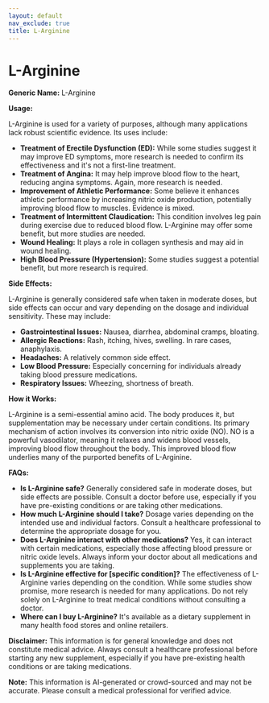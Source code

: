 ```yaml
---
layout: default
nav_exclude: true
title: L-Arginine
---
```


# L-Arginine

**Generic Name:** L-Arginine

**Usage:**

L-Arginine is used for a variety of purposes, although many applications lack robust scientific evidence.  Its uses include:

* **Treatment of Erectile Dysfunction (ED):**  While some studies suggest it may improve ED symptoms, more research is needed to confirm its effectiveness and it's not a first-line treatment.
* **Treatment of Angina:**  It may help improve blood flow to the heart, reducing angina symptoms. Again, more research is needed.
* **Improvement of Athletic Performance:**  Some believe it enhances athletic performance by increasing nitric oxide production, potentially improving blood flow to muscles.  Evidence is mixed.
* **Treatment of Intermittent Claudication:**  This condition involves leg pain during exercise due to reduced blood flow.  L-Arginine may offer some benefit, but more studies are needed.
* **Wound Healing:**  It plays a role in collagen synthesis and may aid in wound healing.
* **High Blood Pressure (Hypertension):** Some studies suggest a potential benefit, but more research is required.


**Side Effects:**

L-Arginine is generally considered safe when taken in moderate doses, but side effects can occur and vary depending on the dosage and individual sensitivity.  These may include:

* **Gastrointestinal Issues:** Nausea, diarrhea, abdominal cramps, bloating.
* **Allergic Reactions:**  Rash, itching, hives, swelling.  In rare cases, anaphylaxis.
* **Headaches:**  A relatively common side effect.
* **Low Blood Pressure:**  Especially concerning for individuals already taking blood pressure medications.
* **Respiratory Issues:**  Wheezing, shortness of breath.


**How it Works:**

L-Arginine is a semi-essential amino acid.  The body produces it, but supplementation may be necessary under certain conditions.  Its primary mechanism of action involves its conversion into nitric oxide (NO). NO is a powerful vasodilator, meaning it relaxes and widens blood vessels, improving blood flow throughout the body.  This improved blood flow underlies many of the purported benefits of L-Arginine.


**FAQs:**

* **Is L-Arginine safe?**  Generally considered safe in moderate doses, but side effects are possible. Consult a doctor before use, especially if you have pre-existing conditions or are taking other medications.
* **How much L-Arginine should I take?**  Dosage varies depending on the intended use and individual factors.  Consult a healthcare professional to determine the appropriate dosage for you.
* **Does L-Arginine interact with other medications?**  Yes, it can interact with certain medications, especially those affecting blood pressure or nitric oxide levels.  Always inform your doctor about all medications and supplements you are taking.
* **Is L-Arginine effective for [specific condition]?** The effectiveness of L-Arginine varies depending on the condition. While some studies show promise, more research is needed for many applications.  Do not rely solely on L-Arginine to treat medical conditions without consulting a doctor.
* **Where can I buy L-Arginine?**  It's available as a dietary supplement in many health food stores and online retailers.


**Disclaimer:**  This information is for general knowledge and does not constitute medical advice.  Always consult a healthcare professional before starting any new supplement, especially if you have pre-existing health conditions or are taking medications.


**Note:** This information is AI-generated or crowd-sourced and may not be accurate. Please consult a medical professional for verified advice.